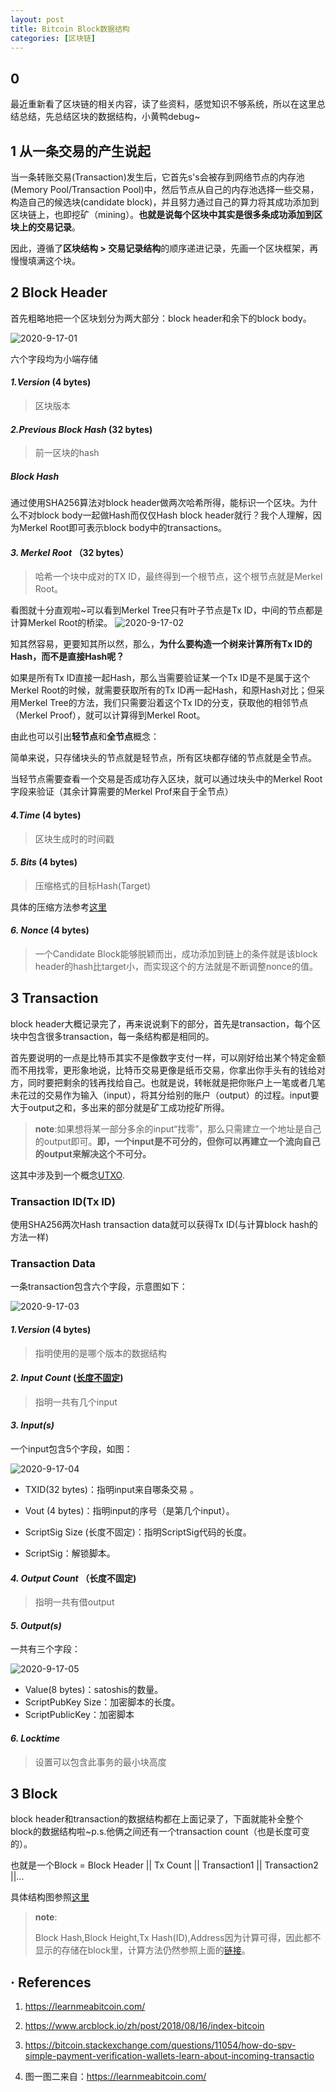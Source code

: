 ```yaml
---
layout: post
title: Bitcoin Block数据结构
categories: [区块链]
---
```


## 0

最近重新看了区块链的相关内容，读了些资料，感觉知识不够系统，所以在这里总结总结，先总结区块的数据结构，小黄鸭debug~

## 1 从一条交易的产生说起

当一条转账交易(Transaction)发生后，它首先s's会被存到网络节点的内存池(Memory Pool/Transaction Pool)中，然后节点从自己的内存池选择一些交易，构造自己的候选块(candidate block)，并且努力通过自己的算力将其成功添加到区块链上，也即挖矿（mining）。**也就是说每个区块中其实是很多条成功添加到区块上的交易记录**。

因此，遵循了**区块结构 > 交易记录结构**的顺序递进记录，先画一个区块框架，再慢慢填满这个块。

## 2 Block Header

首先粗略地把一个区块划分为两大部分：block header和余下的block body。

![2020-9-17-01](\assets\2020-9-17-01.png)

六个字段均为小端存储
#### *1.Version*  (4 bytes) 

> 区块版本


#### *2.Previous Block Hash*  (32 bytes)
> 前一区块的hash

##### Block Hash

通过使用SHA256算法对block header做两次哈希所得，能标识一个区块。为什么不对block body一起做Hash而仅仅Hash block header就行？我个人理解，因为Merkel Root即可表示block body中的transactions。 

#### *3. Merkel Root* （32 bytes）

> 哈希一个块中成对的TX ID，最终得到一个根节点，这个根节点就是Merkel Root。

看图就十分直观啦~可以看到Merkel Tree只有叶子节点是Tx ID，中间的节点都是计算Merkel Root的桥梁。
![2020-9-17-02](\assets\2020-9-17-02.png)

知其然容易，更要知其所以然，那么，**为什么要构造一个树来计算所有Tx ID的Hash，而不是直接Hash呢？**

如果是所有Tx ID直接一起Hash，那么当需要验证某一个Tx ID是不是属于这个Merkel Root的时候，就需要获取所有的Tx ID再一起Hash，和原Hash对比；但采用Merkel Tree的方法，我们只需要沿着这个Tx ID的分支，获取他的相邻节点（Merkel Proof），就可以计算得到Merkel Root。

由此也可以引出**轻节点**和**全节点**概念：

简单来说，只存储块头的节点就是轻节点，所有区块都存储的节点就是全节点。

当轻节点需要查看一个交易是否成功存入区块，就可以通过块头中的Merkel Root字段来验证（其余计算需要的Merkel Prof来自于全节点）

####  *4.Time* (4 bytes)

> 区块生成时的时间戳

#### *5. Bits* (4 bytes)

> 压缩格式的目标Hash(Target)

具体的压缩方法参考[这里](https://learnmeabitcoin.com/technical/bits)

#### *6. Nonce* (4 bytes)

> 一个Candidate Block能够脱颖而出，成功添加到链上的条件就是该block header的hash比target小，而实现这个的方法就是不断调整nonce的值。

## 3 Transaction

block header大概记录完了，再来说说剩下的部分，首先是transaction，每个区块中包含很多transaction，每一条结构都是相同的。

首先要说明的一点是比特币其实不是像数字支付一样，可以刚好给出某个特定金额而不用找零，更形象地说，比特币交易更像是纸币交易，你拿出你手头有的钱给对方，同时要把剩余的钱再找给自己。也就是说，转帐就是把你账户上一笔或者几笔未花过的交易作为输入（input），将其分给别的账户（output）的过程。input要大于output之和，多出来的部分就是矿工成功挖矿所得。

> **note**:如果想将某一部分多余的input“找零”，那么只需建立一个地址是自己的output即可。**即，一个input是不可分的，但你可以再建立一个流向自己的output来解决这个不可分。**

这其中涉及到一个概念[UTXO](https://learnmeabitcoin.com/technical/utxo).

### Transaction ID(Tx ID)

使用SHA256两次Hash transaction data就可以获得Tx ID(与计算block hash的方法一样)

### Transaction Data

一条transaction包含六个字段，示意图如下：

![2020-9-17-03](\assets\2020-9-17-03.png)

#### *1.Version* (4 bytes)

> 指明使用的是哪个版本的数据结构

#### *2. Input Count* ([长度不固定](https://learnmeabitcoin.com/technical/varint))

>指明一共有几个input

#### *3. Input(s)*

一个input包含5个字段，如图：

![2020-9-17-04](\assets\2020-9-17-04.png)

* TXID(32 bytes)：指明input来自哪条交易 。
* Vout (4 bytes)：指明input的序号（是第几个input）。

* ScriptSig Size (长度不固定)：指明ScriptSig代码的长度。

* ScriptSig：解锁脚本。

#### *4. Output Count* （长度不固定)

> 指明一共有借output

#### *5. Output(s)*

一共有三个字段：

![2020-9-17-05](\assets\2020-9-17-05.png)

* Value(8 bytes)：satoshis的数量。
* ScriptPubKey Size：加密脚本的长度。
* ScriptPublicKey：加密脚本

#### *6. Locktime*

> 设置可以包含此事务的最小块高度

## 3 Block

block header和transaction的数据结构都在上面记录了，下面就能补全整个block的数据结构啦~p.s.他俩之间还有一个transaction count（也是长度可变的）。

也就是一个Block = Block Header || Tx Count || Transaction1 || Transaction2 ||...

具体结构图参照[这里](https://www.arcblock.io/zh/post/2018/08/16/index-bitcoin)

> **note**:
>
> Block Hash,Block Height,Tx Hash(ID),Address因为计算可得，因此都不显示的存储在block里，计算方法仍然参照上面的[链接](https://www.arcblock.io/zh/post/2018/08/16/index-bitcoin)。

## · References

1. https://learnmeabitcoin.com/

2. https://www.arcblock.io/zh/post/2018/08/16/index-bitcoin
3. https://bitcoin.stackexchange.com/questions/11054/how-do-spv-simple-payment-verification-wallets-learn-about-incoming-transactio
4. 图一图二来自：https://learnmeabitcoin.com/

